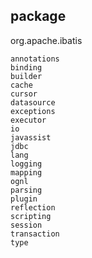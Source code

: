 ## package
org.apache.ibatis
```
annotations
binding
builder
cache
cursor
datasource
exceptions
executor
io
javassist
jdbc
lang
logging
mapping
ognl
parsing
plugin
reflection
scripting
session
transaction
type
```
